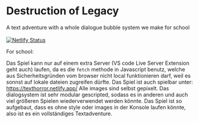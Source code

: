 # Destruction of Legacy
A text adventure with a whole dialogue bubble system we make for school<br>
<br>
[![Netlify Status](https://api.netlify.com/api/v1/badges/0408c36a-56ca-4a2e-86ce-5b0621e4a45c/deploy-status)](https://app.netlify.com/sites/texthorror/deploys)

For school:

Das Spiel kann nur auf einem extra Server (VS code Live Server Extension geht auch) laufen, da es die `fetch` methode in Javascript benutz, welche aus Sicherheitsgründen vom browser nicht local funktionieren darf, weil es sonnst auf lokale dateien zugreifen dürfte.
Das Spiel ist auch spielbar unter: https://texthorror.netlify.app/
Alle images sind selbst gepixelt.
Das dialogsystem ist sehr modular gescripted, sodass es in anderen und auch viel größeren Spielen wiederverwendet werden könnte.
Das Spiel ist so aufgebaut, dass es ohne style oder images in der Konsole laufen könnte, also ist es ein vollständiges Textadventure.